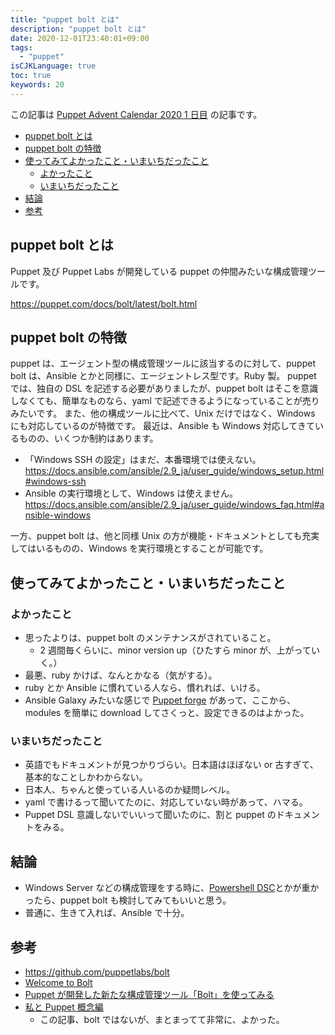 ```yaml
---
title: "puppet bolt とは"
description: "puppet bolt とは"
date: 2020-12-01T23:40:01+09:00
tags:
  - "puppet"
isCJKLanguage: true
toc: true
keywords: 20
---
```


この記事は [Puppet Advent Calendar 2020 1 日目](https://qiita.com/advent-calendar/2020/puppet) の記事です。

- [puppet bolt とは](#puppet-bolt-とは)
- [puppet bolt の特徴](#puppet-bolt-の特徴)
- [使ってみてよかったこと・いまいちだったこと](#使ってみてよかったこといまいちだったこと)
  - [よかったこと](#よかったこと)
  - [いまいちだったこと](#いまいちだったこと)
- [結論](#結論)
- [参考](#参考)

## puppet bolt とは

Puppet 及び Puppet Labs が開発している puppet の仲間みたいな構成管理ツールです。

<https://puppet.com/docs/bolt/latest/bolt.html>

## puppet bolt の特徴

puppet は、エージェント型の構成管理ツールに該当するのに対して、puppet bolt は、Ansible とかと同様に、エージェントレス型です。Ruby 製。
puppet では、独自の DSL を記述する必要がありましたが、puppet bolt はそこを意識しなくても、簡単なものなら、yaml で記述できるようになっていることが売りみたいです。
また、他の構成ツールに比べて、Unix だけではなく、Windows にも対応しているのが特徴です。
最近は、Ansible も Windows 対応してきているものの、いくつか制約はあります。

- 「Windows SSH の設定」はまだ、本番環境では使えない。
  <https://docs.ansible.com/ansible/2.9_ja/user_guide/windows_setup.html#windows-ssh>
- Ansible の実行環境として、Windows は使えません。
  <https://docs.ansible.com/ansible/2.9_ja/user_guide/windows_faq.html#ansible-windows>

一方、puppet bolt は、他と同様 Unix の方が機能・ドキュメントとしても充実してはいるものの、Windows を実行環境とすることが可能です。

## 使ってみてよかったこと・いまいちだったこと

### よかったこと

- 思ったよりは、puppet bolt のメンテナンスがされていること。
  - 2 週間毎くらいに、minor version up（ひたすら minor が、上がっていく。）
- 最悪、ruby かけば、なんとかなる（気がする）。
- ruby とか Ansible に慣れている人なら、慣れれば、いける。
- Ansible Galaxy みたいな感じで [Puppet forge](https://forge.puppet.com/) があって、ここから、modules を簡単に download してさくっと、設定できるのはよかった。

### いまいちだったこと

- 英語でもドキュメントが見つかりづらい。日本語はほぼない or 古すぎて、基本的なことしかわからない。
- 日本人、ちゃんと使っている人いるのか疑問レベル。
- yaml で書けるって聞いてたのに、対応していない時があって、ハマる。
- Puppet DSL 意識しないでいいって聞いたのに、割と puppet のドキュメントをみる。

## 結論

- Windows Server などの構成管理をする時に、[Powershell DSC](https://docs.microsoft.com/ja-jp/powershell/scripting/dsc/overview/decisionmaker)とかが重かったら、puppet bolt も検討してみてもいいと思う。
- 普通に、生きて入れば、Ansible で十分。

## 参考

- <https://github.com/puppetlabs/bolt>
- [Welcome to Bolt](https://puppet.com/docs/bolt/latest/bolt.html)
- [Puppet が開発した新たな構成管理ツール「Bolt」を使ってみる](https://knowledge.sakura.ad.jp/22188/)
- [私と Puppet 概念編](https://qiita.com/takeuchikzm/items/fb9d1701ea19be337131)
  - この記事、bolt ではないが、まとまってて非常に、よかった。

